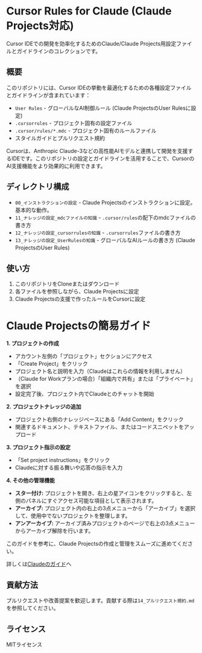 # Cursor Rules for Claude (Claude Projects対応)

Cursor IDEでの開発を効率化するためのClaude/Claude Projects用設定ファイルとガイドラインのコレクションです。

## 概要

このリポジトリには、Cursor IDEの挙動を最適化するための各種設定ファイルとガイドラインが含まれています：

- `User Rules` - グローバルなAI制御ルール (Claude ProjectsのUser Rulesに設定)
- `.cursorrules` - プロジェクト固有の設定ファイル
- `.cursor/rules/*.mdc` - プロジェクト固有のルールファイル
- スタイルガイドとプルリクエスト規約

Cursorは、Anthropic Claude-3などの高性能AIモデルと連携して開発を支援するIDEです。このリポジトリの設定とガイドラインを活用することで、CursorのAI支援機能をより効果的に利用できます。

## ディレクトリ構成

- `00_インストラクションの設定` - Claude Projectsのインストラクションに設定。基本的な動作。
- `11_ナレッジの設定_mdcファイルの知識` - `.cursor/rules`の配下のmdcファイルの書き方
- `12_ナレッジの設定_cursorrulesの知識` - `.cursorrules`ファイルの書き方
- `13_ナレッジの設定_UserRulesの知識` - グローバルなAIルールの書き方 (Claude ProjectsのUser Rules)

## 使い方

1. このリポジトリをCloneまたはダウンロード
2. 各ファイルを参照しながら、Claude Projectsに設定
3. Claude Projectsの支援で作ったルールをCursorに設定

# Claude Projectsの簡易ガイド

**1. プロジェクトの作成**
- アカウント左側の「プロジェクト」セクションにアクセス
- 「Create Project」をクリック
- プロジェクト名と説明を入力（Claudeはこれらの情報を利用しません）
- （Claude for Workプランの場合）「組織内で共有」または「プライベート」を選択
- 設定完了後、プロジェクト内でClaudeとのチャットを開始

**2. プロジェクトナレッジの追加**
- プロジェクト右側のナレッジベースにある「Add Content」をクリック
- 関連するドキュメント、テキストファイル、またはコードスニペットをアップロード

**3. プロジェクト指示の設定**
- 「Set project instructions」をクリック
- Claudeに対する振る舞いや応答の指示を入力

**4. その他の管理機能**
- **スター付け:** プロジェクトを開き、右上の星アイコンをクリックすると、左側のパネルにすぐアクセス可能な項目として表示されます。
- **アーカイブ:** プロジェクト内の右上の3点メニューから「アーカイブ」を選択して、使用中でないプロジェクトを整理します。
- **アンアーカイブ:** アーカイブ済みプロジェクトのページで右上の3点メニューからアーカイブ解除を行います。

このガイドを参考に、Claude Projectsの作成と管理をスムーズに進めてください。

詳しくは[Claudeのガイド](https://support.anthropic.com/ja/articles/9519177-%E3%83%97%E3%83%AD%E3%82%B8%E3%82%A7%E3%82%AF%E3%83%88%E3%81%AE%E4%BD%9C%E6%88%90%E3%81%A8%E7%AE%A1%E7%90%86%E6%B3%95%E3%81%AF)へ

## 貢献方法

プルリクエストや改善提案を歓迎します。貢献する際は`14_プルリクエスト規約.md`を参照してください。

## ライセンス

MITライセンス